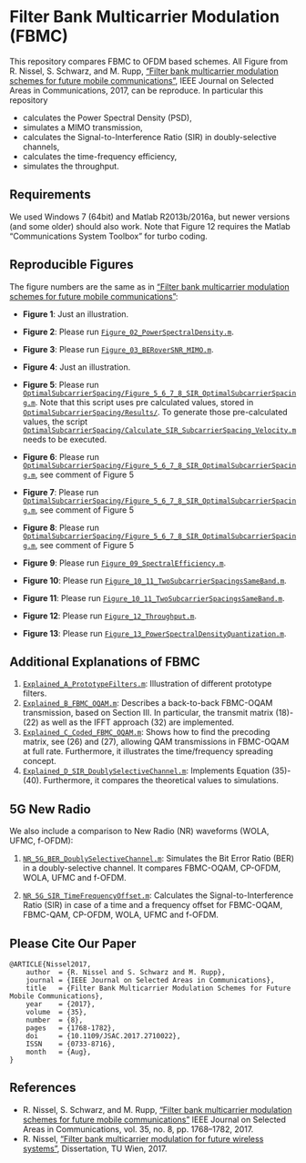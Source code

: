 # Filter Bank Multicarrier Modulation (FBMC)


This repository compares FBMC to OFDM based schemes. All Figure from R. Nissel, S. Schwarz, and M. Rupp, [“Filter bank multicarrier modulation schemes for future mobile communications”](https://publik.tuwien.ac.at/files/publik_260162.pdf), IEEE Journal on Selected Areas in Communications, 2017, 
can be reproduce. In particular this repository

* calculates the Power Spectral Density (PSD),
* simulates a MIMO transmission, 
* calculates the Signal-to-Interference Ratio (SIR) in doubly-selective channels, 
* calculates the time-frequency efficiency,
* simulates the throughput.  


## Requirements
We used Windows 7 (64bit) and Matlab R2013b/2016a, but newer versions (and some older) should also work. Note that Figure 12 requires the Matlab “Communications System Toolbox” for turbo coding.

## Reproducible Figures
The figure numbers are the same as in  [“Filter bank multicarrier modulation schemes for future mobile communications”](https://publik.tuwien.ac.at/files/publik_260162.pdf):

* **Figure  1**: 
Just an illustration.	

* **Figure  2**: 
Please run [`Figure_02_PowerSpectralDensity.m`](Figure_02_PowerSpectralDensity.m).

* **Figure  3**: 
Please run [`Figure_03_BERoverSNR_MIMO.m`](Figure_03_BERoverSNR_MIMO.m).

* **Figure  4**: 
Just an illustration.

* **Figure  5**: 
Please run [`OptimalSubcarrierSpacing/Figure_5_6_7_8_SIR_OptimalSubcarrierSpacing.m`](OptimalSubcarrierSpacing/Figure_5_6_7_8_SIR_OptimalSubcarrierSpacing.m). Note that this script uses pre calculated values, stored in [`OptimalSubcarrierSpacing/Results/`](OptimalSubcarrierSpacing/Results/). To generate those pre-calculated values, the script [`OptimalSubcarrierSpacing/Calculate_SIR_SubcarrierSpacing_Velocity.m`](OptimalSubcarrierSpacing/Calculate_SIR_SubcarrierSpacing_Velocity.m) needs to be executed.

* **Figure  6**: 
Please run [`OptimalSubcarrierSpacing/Figure_5_6_7_8_SIR_OptimalSubcarrierSpacing.m`](OptimalSubcarrierSpacing/Figure_5_6_7_8_SIR_OptimalSubcarrierSpacing.m), see comment of Figure 5

* **Figure  7**: 
Please run [`OptimalSubcarrierSpacing/Figure_5_6_7_8_SIR_OptimalSubcarrierSpacing.m`](OptimalSubcarrierSpacing/Figure_5_6_7_8_SIR_OptimalSubcarrierSpacing.m), see comment of Figure 5

* **Figure  8**: 
Please run [`OptimalSubcarrierSpacing/Figure_5_6_7_8_SIR_OptimalSubcarrierSpacing.m`](OptimalSubcarrierSpacing/Figure_5_6_7_8_SIR_OptimalSubcarrierSpacing.m), see comment of Figure 5

* **Figure  9**: 
Please run [`Figure_09_SpectralEfficiency.m`](Figure_09_SpectralEfficiency.m).

* **Figure  10**: 
Please run [`Figure_10_11_TwoSubcarrierSpacingsSameBand.m`](Figure_10_11_TwoSubcarrierSpacingsSameBand.m).

* **Figure  11**: 
Please run [`Figure_10_11_TwoSubcarrierSpacingsSameBand.m`](Figure_10_11_TwoSubcarrierSpacingsSameBand.m).

* **Figure  12**: 
Please run [`Figure_12_Throughput.m`](Figure_12_Throughput.m).

* **Figure  13**: 
Please run [`Figure_13_PowerSpectralDensityQuantization.m`](Figure_13_PowerSpectralDensityQuantization.m).


## Additional Explanations of FBMC

1. [`Explained_A_PrototypeFilters.m`](Explained_A_PrototypeFilters.m): Illustration of different prototype filters.
2. [`Explained_B_FBMC_OQAM.m`](Explained_B_FBMC_OQAM.m): Describes a back-to-back FBMC-OQAM transmission, based on Section III. In particular, the transmit matrix (18)-(22) as well as the IFFT approach (32) are implemented.
3. [`Explained_C_Coded_FBMC_OQAM.m`](Explained_C_Coded_FBMC_OQAM.m): Shows how to find the precoding matrix, see (26) and (27), allowing QAM transmissions in FBMC-OQAM at full rate. Furthermore, it illustrates the time/frequency spreading concept.
4. [`Explained_D_SIR_DoublySelectiveChannel.m`](Explained_D_SIR_DoublySelectiveChannel.m): Implements Equation (35)-(40). Furthermore, it compares the theoretical values to simulations.


## 5G New Radio
We also include a comparison to New Radio (NR) waveforms (WOLA, UFMC, f-OFDM):	

1. [`NR_5G_BER_DoublySelectiveChannel.m`](NR_5G_BER_DoublySelectiveChannel.m): Simulates the Bit Error Ratio (BER) in a doubly-selective channel. It compares FBMC-OQAM, CP-OFDM, WOLA, UFMC and f-OFDM.
	
2. [`NR_5G_SIR_TimeFrequencyOffset.m`](NR_5G_SIR_TimeFrequencyOffset.m): Calculates the Signal-to-Interference Ratio (SIR) in case of a time and a frequency offset for FBMC-OQAM, FBMC-QAM, CP-OFDM, WOLA, UFMC and f-OFDM.	



## Please Cite Our Paper

    @ARTICLE{Nissel2017,
		author  = {R. Nissel and S. Schwarz and M. Rupp},
		journal = {IEEE Journal on Selected Areas in Communications},
		title   = {Filter Bank Multicarrier Modulation Schemes for Future Mobile Communications},
		year 	= {2017},
		volume 	= {35},
		number 	= {8},
		pages 	= {1768-1782}, 
		doi 	= {10.1109/JSAC.2017.2710022},
		ISSN 	= {0733-8716},
		month 	= {Aug},
	}


## References
- R. Nissel, S. Schwarz, and M. Rupp, [“Filter bank multicarrier modulation schemes for future mobile communications”](https://publik.tuwien.ac.at/files/publik_260162.pdf) IEEE Journal on Selected Areas in Communications, vol. 35, no. 8, pp. 1768–1782, 2017.
- R. Nissel, [“Filter bank multicarrier modulation for future wireless systems”](http://publik.tuwien.ac.at/files/publik_265168.pdf), Dissertation, TU Wien, 2017.



